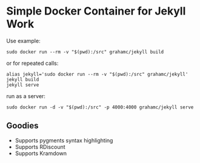 # Simple Docker Container for Jekyll Work

Use example:

```
sudo docker run --rm -v "$(pwd):/src" grahamc/jekyll build
```

or for repeated calls:

```
alias jekyll='sudo docker run --rm -v "$(pwd):/src" grahamc/jekyll'
jekyll build
jekyll serve
```

run as a server:
```
sudo docker run -d -v "$(pwd):/src" -p 4000:4000 grahamc/jekyll serve
```

## Goodies
 - Supports pygments syntax highlighting
 - Supports RDiscount
 - Supports Kramdown
